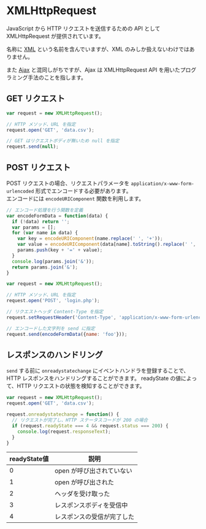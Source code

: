 # XMLHttpRequest

JavaScript から HTTP リクエストを送信するための API として XMLHttpRequest が提供されています。

名称に [XML](https://ja.wikipedia.org/wiki/Extensible_Markup_Language) という名前を含んでいますが、XML のみしか扱えないわけではありません。

また [Ajax](https://ja.wikipedia.org/wiki/Ajax) と混同しがちですが、Ajax は XMLHttpRequest API を用いたプログラミング手法のことを指します。

## GET リクエスト

```javascript
var request = new XMLHttpRequest();

// HTTP メソッド、URL を指定
request.open('GET', 'data.csv');

// GET はリクエストボディが無いため null を指定
request.send(null);
```

## POST リクエスト

POST リクエストの場合、リクエストパラメータを `application/x-www-form-urlencoded` 形式でエンコードする必要があります。  
エンコードには `encodeURIComponent` 関数を利用します。

```javascript
// エンコード処理を行う関数を定義
var encodeFormData = function(data) {
  if (!data) return '';
  var params = [];
  for (var name in data) {
    var key = encodeURIComponent(name.replace(' ', '+'));
    var value = encodeURIComponent(data[name].toString().replace(' ', '+'));
    params.push(key + '=' + value);
  }
  console.log(params.join('&'));
  return params.join('&');
}

var request = new XMLHttpRequest();

// HTTP メソッド、URL を指定
request.open('POST', 'login.php');

// リクエストヘッダ Content-Type を指定
request.setRequestHeader('Content-Type', 'application/x-www-form-urlencoded');

// エンコードした文字列を send に指定
request.send(encodeFormData({name: 'foo'}));
```

## レスポンスのハンドリング

`send` する前に `onreadystatechange` にイベントハンドラを登録することで、HTTP レスポンスをハンドリングすることができます。
readyState の値によって、HTTP リクエストの状態を検知することができます。

```javascript
var request = new XMLHttpRequest();
request.open('GET', 'data.csv');

request.onreadystatechange = function() {
  // リクエストが完了し、HTTP ステータスコードが 200 の場合
  if (request.readyState === 4 && request.status === 200) {
    console.log(request.responseText);
  }
}
```

| readyState値 | 説明 |
| ------------ | --- |
| 0 | open が呼び出されていない |
| 1 | open が呼び出された |
| 2 | ヘッダを受け取った |
| 3 | レスポンスボディを受信中 |
| 4 | レスポンスの受信が完了した |
